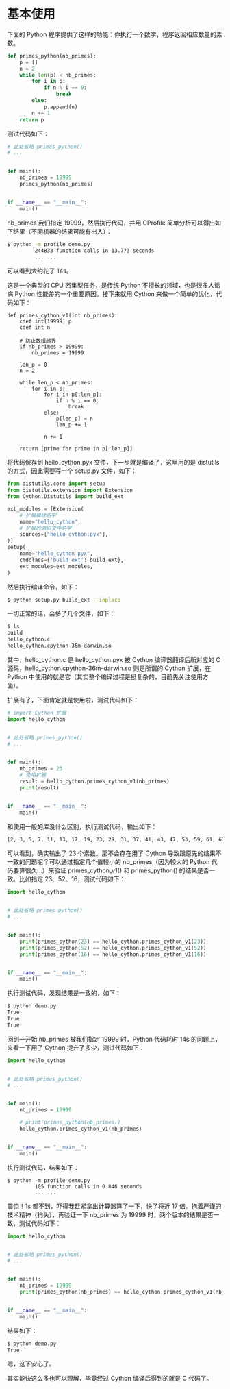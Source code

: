 # 基本使用

下面的 Python 程序提供了这样的功能：你执行一个数字，程序返回相应数量的素数。

```Python
def primes_python(nb_primes):
    p = []
    n = 2
    while len(p) < nb_primes:
        for i in p:
            if n % i == 0:
                break
        else:
            p.append(n)
        n += 1
    return p
```

测试代码如下：

```Python
# 此处省略 primes_python()
# ...


def main():
    nb_primes = 19999
    primes_python(nb_primes)


if __name__ == "__main__":
    main()
```

nb_primes 我们指定 19999，然后执行代码，并用 CProfile 简单分析可以得出如下结果（不同机器的结果可能有出入）：

```bash
$ python -m profile demo.py
         244833 function calls in 13.773 seconds
         ... ...
```

可以看到大约花了 14s。

这是一个典型的 CPU 密集型任务，是传统 Python 不擅长的领域，也是很多人诟病 Python 性能差的一个重要原因。接下来就用 Cython 来做一个简单的优化，代码如下：

```Cython
def primes_cython_v1(int nb_primes):
    cdef int[19999] p
    cdef int n

    # 防止数组越界
    if nb_primes > 19999:
        nb_primes = 19999
    
    len_p = 0
    n = 2

    while len_p < nb_primes:
        for i in p:
            for i in p[:len_p]:
                if n % i == 0:
                    break
            else:
                p[len_p] = n
                len_p += 1

            n += 1

    return [prime for prime in p[:len_p]]
```

将代码保存到 hello_cython.pyx 文件，下一步就是编译了，这里用的是 distutils 的方式，因此需要写一个 setup.py 文件，如下：

```Python
from distutils.core import setup
from distutils.extension import Extension
from Cython.Distutils import build_ext

ext_modules = [Extension(
    # 扩展模块名字
    name="hello_cython",
    # 扩展的源码文件名字
    sources=["hello_cython.pyx"],
)]
setup(
    name="hello_cython pyx",
    cmdclass={'build_ext': build_ext},
    ext_modules=ext_modules,
)
```

然后执行编译命令，如下：

```bash
$ python setup.py build_ext --inplace
```

一切正常的话，会多了几个文件，如下：

```bash
$ ls
build
hello_cython.c
hello_cython.cpython-36m-darwin.so
```

其中，hello_cython.c 是 hello_cython.pyx 被 Cython 编译器翻译后所对应的 C 源码，hello_cython.cpython-36m-darwin.so 则是所谓的 Cython 扩展，在 Python 中使用的就是它（其实整个编译过程是挺复杂的，目前先关注使用方面）。

扩展有了，下面肯定就是使用啦，测试代码如下：

```Python
# import Cython 扩展
import hello_cython


# 此处省略 primes_python()
# ...


def main():
    nb_primes = 23
    # 使用扩展
    result = hello_cython.primes_cython_v1(nb_primes)
    print(result)


if __name__ == "__main__":
    main()
```

和使用一般的库没什么区别，执行测试代码，输出如下：

```bash
[2, 3, 5, 7, 11, 13, 17, 19, 23, 29, 31, 37, 41, 43, 47, 53, 59, 61, 67, 71, 73, 79, 83]
```

可以看到，确实输出了 23 个素数。那不会存在用了 Cython 导致跟原先的结果不一致的问题呢？可以通过指定几个值较小的 nb_primes（因为较大的 Python 代码要算很久...）来验证 primes_cython_v1() 和 primes_python() 的结果是否一致。比如指定 23、52、16，测试代码如下：

```Python
import hello_cython


# 此处省略 primes_python()
# ...


def main():
    print(primes_python(23) == hello_cython.primes_cython_v1(23))
    print(primes_python(52) == hello_cython.primes_cython_v1(52))
    print(primes_python(16) == hello_cython.primes_cython_v1(16))


if __name__ == "__main__":
    main()
```

执行测试代码，发现结果是一致的，如下：

```bash
$ python demo.py
True
True
True
```

回到一开始 nb_primes 被我们指定 19999 时，Python 代码耗时 14s 的问题上，来看一下用了 Cython 提升了多少，测试代码如下：

```Python
import hello_cython


# 此处省略 primes_python()
# ...


def main():
    nb_primes = 19999

    # print(primes_python(nb_primes))
    hello_cython.primes_cython_v1(nb_primes)


if __name__ == "__main__":
    main()
```

执行测试代码，结果如下：

```
$ python -m profile demo.py
         105 function calls in 0.846 seconds
         ... ...
```

震惊！1s 都不到，吓得我赶紧拿出计算器算了一下，快了将近 17 倍。抱着严谨的技术精神（狗头），再验证一下 nb_primes 为 19999 时，两个版本的结果是否一致，测试代码如下：

```Python
import hello_cython


# 此处省略 primes_python()
# ...


def main():
    nb_primes = 19999
    print(primes_python(nb_primes) == hello_cython.primes_cython_v1(nb_primes))


if __name__ == "__main__":
    main()
```

结果如下：

```bash
$ python demo.py
True
```

嗯，这下安心了。

其实能快这么多也可以理解，毕竟经过 Cython 编译后得到的就是 C 代码了。